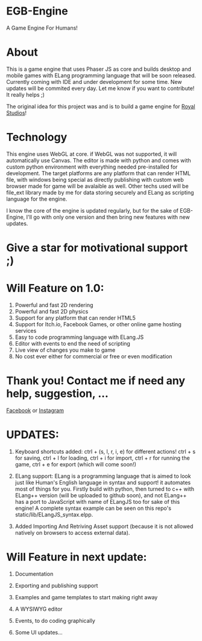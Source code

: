 # EGB-Engine
A Game Engine For Humans!

# About
This is a game engine that uses Phaser JS as core and builds desktop and mobile games with ELang programming language that will be soon released. Currently coming with IDE and under development for some time. New updates will be commited every day. Let me know if you want to contribute! It really helps ;)

The original idea for this project was and is to build a game engine for [Royal Studios](https://discord.gg/g63g9zJ)!

# Technology
This engine uses WebGL at core. if WebGL was not supported, it will automatically use Canvas. The editor is made with python and comes with custom python environment with everything needed pre-installed for development. The target platforms are any platform that can render HTML file, with windows being special as directly publishing with custom web browser made for game will be avalaible as well. Other techs used will be file_ext library made by me for data storing securely and ELang as scripting language for the engine.

I know the core of the engine is updated regularly, but for the sake of EGB-Engine, I'll go with only one version and then bring new features with new updates.

# Give a star for motivational support ;)

# Will Feature on 1.0:
1. Powerful and fast 2D rendering
2. Powerful and fast 2D physics
3. Support for any platform that can render HTML5
4. Support for Itch.io, Facebook Games, or other online game hosting services
5. Easy to code programming language with ELang.JS
6. Editor with events to end the need of scripting
7. Live view of changes you make to game
8. No cost ever either for commercial or free or even modification

# Thank you! Contact me if need any help, suggestion, ...
[Facebook](https://www.facebook.com/elham.aryanpur.10) or [Instagram](https://www.instagram.com/elham_aryanpur)

# UPDATES:
1. Keyboard shortcuts added: ctrl + (s, l, r, i, e) for different actions! ctrl + s for saving, ctrl + l for loading, ctrl + i for import, ctrl + r for running the game, ctrl + e for export (which will come soon!)

2. ELang support: ELang is a programming language that is aimed to look just like Human's English language in syntax and support! it automates most of things for you. Firstly build with python, then turned to c++ with ELang++ version (will be uploaded to github soon), and not ELang++ has a port to JavaScript with name of ELangJS too for sake of this engine! A complete syntax example can be seen on this repo's static/lib/ELangJS_syntax.elpp.

3. Added Importing And Retriving Asset support (because it is not allowed natively on browsers to access external data).

# Will Feature in next update:

1. Documentation

2. Exporting and publishing support

3. Examples and game templates to start making right away

4. A WYSIWYG editor

5. Events, to do coding graphically

6. Some UI updates...